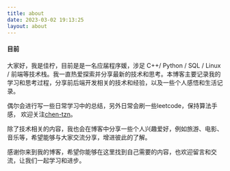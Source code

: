 ```yaml
---
title: about
date: 2023-03-02 19:13:25
layout: about
---
```


#### 目前

大家好，我是佳柠，目前是是一名应届程序媛，涉足 C++/ Python / SQL / Linux / 前端等技术栈。我一直热爱探索并分享最新的技术和思考。本博客主要记录我的学习和思考过程，分享前后端开发相关的技术和经验，以及一些个人感悟和生活记录。

偶尔会进行写一些日常学习中的总结，另外日常会刷一些leetcode，保持算法手感， 欢迎关注[chen-tzn](https://leetcode.cn/u/chen-tzn/)。


除了技术相关的内容，我也会在博客中分享一些个人兴趣爱好，例如旅游、电影、音乐等，希望能够与大家交流分享，增进彼此的了解。

感谢你来到我的博客，希望你能够在这里找到自己需要的内容，也欢迎留言和交流，让我们一起学习和进步。